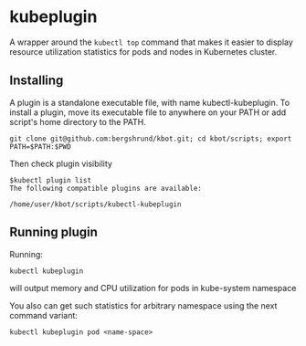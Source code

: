 # kubeplugin

A wrapper around the ```kubectl top``` command that makes it easier to display resource utilization statistics for pods and nodes in Kubernetes cluster.

## Installing

A plugin is a standalone executable file, with name kubectl-kubeplugin. To install a plugin, move its executable file to anywhere on your PATH or
add script's home directory to the PATH.

```
git clone git@github.com:bergshrund/kbot.git; cd kbot/scripts; export PATH=$PATH:$PWD
```
Then check plugin visibility

```
$kubectl plugin list
The following compatible plugins are available:

/home/user/kbot/scripts/kubectl-kubeplugin
```

## Running plugin

Running:
```
kubectl kubeplugin
```
will output memory and CPU utilization for pods in kube-system namespace

You also can get such statistics for arbitrary namespace using the next command variant:
```
kubectl kubeplugin pod <name-space>
```
